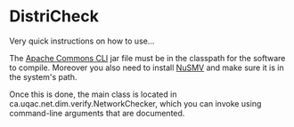 DistriCheck
===========

Very quick instructions on how to use...

The [Apache Commons CLI](http://commons.apache.org/proper/commons-cli/download_cli.cgi) jar file must be in the classpath for the software to compile. Moreover you also need to install [NuSMV](http://nusmv.fbk.eu/bin/bin_download2-v2.cgi) and make sure it is in the system's path.

Once this is done, the main class is located in ca.uqac.net.dim.verify.NetworkChecker, which you can invoke using command-line arguments that are documented. 